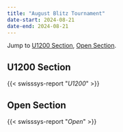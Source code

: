 ```yaml
---
title: "August Blitz Tournament"
date-start: 2024-08-21
date-end: 2024-08-21
---
```


Jump to [U1200 Section](#U1200-section), 
[Open Section](#Open-section).

## U1200 Section
{{< swisssys-report "*U1200*" >}}

## Open Section
{{< swisssys-report "*Open*" >}}
